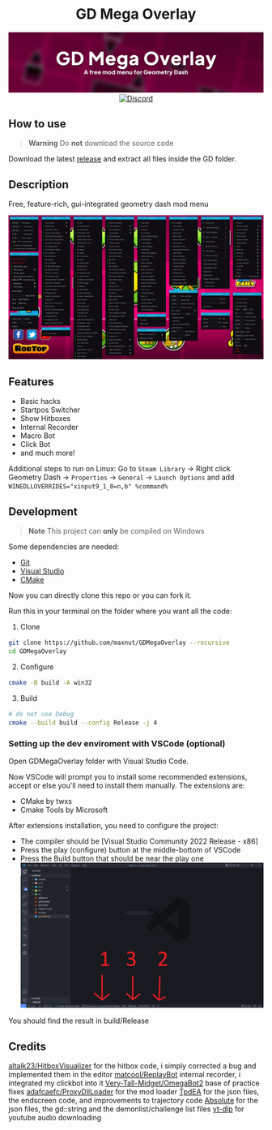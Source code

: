 <div align="center">
  
# GD Mega Overlay
![](/docs/img/banner.png)
[![Discord](https://img.shields.io/badge/Discord-white?style=flat&logo=discord)](https://discord.gg/nbDjEg7SSU)
</div>

## How to use
> **Warning**
> Do __not__ download the source code

Download the latest [release](https://github.com/maxnut/GDMegaOverlay/releases/latest) and extract all files inside the GD folder.

## Description

Free, feature-rich, gui-integrated geometry dash mod menu

![Menu screen](/docs/img/screen.jpg)

## Features

* Basic hacks
* Startpos Switcher
* Show Hitboxes
* Internal Recorder
* Macro Bot
* Click Bot
* and much more!

Additional steps to run on Linux: Go to `Steam Library` -> Right click Geometry Dash -> `Properties` -> `General` -> `Launch Options` and add `WINEDLLOVERRIDES="xinput9_1_0=n,b" %command%`

## Development

> **Note**
> This project can __only__ be compiled on Windows

Some dependencies are needed:
* [Git](https://git-scm.com/)
* [Visual Studio](https://visualstudio.microsoft.com/)
* [CMake](https://cmake.org/)

Now you can directly clone this repo or you can fork it.

Run this in your terminal on the folder where you want all the code:

1. Clone
```bash
git clone https://github.com/maxnut/GDMegaOverlay --recursive
cd GDMegaOverlay
```

2. Configure
```bash
cmake -B build -A win32
```

3. Build
```bash
# do not use Debug
cmake --build build --config Release -j 4
```

### Setting up the dev enviroment with VSCode (optional)

Open GDMegaOverlay folder with Visual Studio Code.

Now VSCode will prompt you to install some recommended extensions, accept or else you'll need to install them manually.
The extensions are:
* CMake by twxs
* Cmake Tools by Microsoft

After extensions installation, you need to configure the project:
* The compiler should be [Visual Studio Community 2022 Release - x86]
* Press the play (configure) button at the middle-bottom of VSCode
* Press the Build button that should be near the play one 
![alt text](/docs/img/vscode_config.png)

You should find the result in build/Release

## Credits

[altalk23/HitboxVisualizer](https://github.com/altalk23/HitboxVisualizer) for the hitbox code, i simply corrected a bug and implemented them in the editor
[matcool/ReplayBot](https://github.com/matcool/ReplayBot) internal recorder, i integrated my clickbot into it
[Very-Tall-Midget/OmegaBot2](https://github.com/Very-Tall-Midget/OmegaBot2) base of practice fixes
[adafcaefc/ProxyDllLoader](https://github.com/adafcaefc/ProxyDllLoader) for the mod loader
[TpdEA](https://discord.gg/AXhTdHUd2R) for the json files, the endscreen code, and improvements to trajectory code
[Absolute](https://github.com/absoIute) for the json files, the gd::string and the demonlist/challenge list files
[yt-dlp](https://github.com/yt-dlp/yt-dlp) for youtube audio downloading
